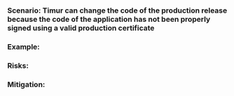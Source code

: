 ### Scenario: Timur can change the code of the production release because the code of the application has not been properly signed using a valid production certificate

### Example:

### Risks: 

### Mitigation: